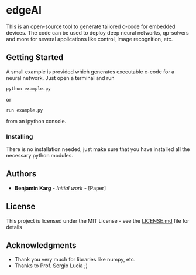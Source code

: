 # edgeAI
This is an open-source tool to generate tailored c-code for embedded devices.
The code can be used to deploy deep neural networks, qp-solvers and more
for several  applications like control, image recognition, etc.

## Getting Started
A small example is provided which generates executable c-code for a neural network.
Just open a terminal and run
```
python example.py
```
or
```
run example.py
```
from an ipython console.

### Installing
There is no installation needed, just make sure that you have installed
all the necessary python modules.

## Authors
* **Benjamin Karg** - *Initial work* - [Paper]

## License
This project is licensed under the MIT License - see the [LICENSE.md](LICENSE.md) file for details

## Acknowledgments
* Thank you very much for libraries like numpy, etc.
* Thanks to Prof. Sergio Lucia ;)
